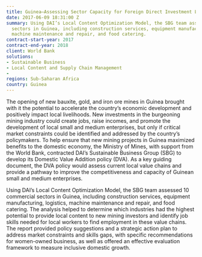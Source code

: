 ```yaml
---
title: Guinea—Assessing Sector Capacity for Foreign Direct Investment Linkages
date: 2017-06-09 18:31:00 Z
summary: Using DAI’s Local Content Optimization Model, the SBG team assessed 10 commercial
  sectors in Guinea, including construction services, equipment manufacturing, logistics,
  machine maintenance and repair, and food catering.
contract-start-year: 2017
contract-end-year: 2018
client: World Bank
solutions:
- Sustainable Business
- Local Content and Supply Chain Management
-
regions: Sub-Saharan Africa
country: Guinea
---
```


The opening of new bauxite, gold, and iron ore mines in Guinea brought with it the potential to accelerate the country’s economic development and positively impact local livelihoods. New investments in the burgeoning mining industry could create jobs, raise incomes, and promote the development of local small and medium enterprises, but only if critical market constraints could be identified and addressed by the country’s policymakers. To help ensure that new mining projects in Guinea maximized benefits to the domestic economy, the Ministry of Mines, with support from the World Bank, contracted DAI’s Sustainable Business Group (SBG) to develop its Domestic Value Addition policy (DVA). As a key guiding document, the DVA policy would assess current local value chains and provide a pathway to improve the competitiveness and capacity of Guinean small and medium enterprises.

Using DAI’s Local Content Optimization Model, the SBG team assessed 10 commercial sectors in Guinea, including construction services, equipment manufacturing, logistics, machine maintenance and repair, and food catering. The analysis helped to determine which industries had the highest potential to provide local content to new mining investors and identify job skills needed for local workers to find employment in these value chains. The report provided policy suggestions and a strategic action plan to address market constraints and skills gaps, with specific recommendations for women-owned business, as well as offered an effective evaluation framework to measure inclusive domestic growth.
